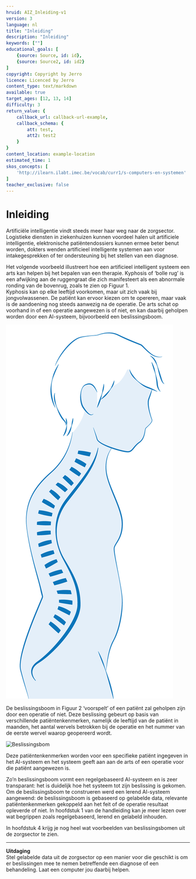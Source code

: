 ```yaml
---
hruid: AIZ_Inleiding-v1
version: 3
language: nl
title: "Inleiding"
description: "Inleiding"
keywords: [""]
educational_goals: [
    {source: Source, id: id}, 
    {source: Source2, id: id2}
]
copyright: Copyright by Jerro
licence: Licenced by Jerro
content_type: text/markdown
available: true
target_ages: [12, 13, 14]
difficulty: 3
return_value: {
    callback_url: callback-url-example,
    callback_schema: {
        att: test,
        att2: test2
    }
}
content_location: example-location
estimated_time: 1
skos_concepts: [
    'http://ilearn.ilabt.imec.be/vocab/curr1/s-computers-en-systemen'
]
teacher_exclusive: false
---
```


# Inleiding
Artificiële intelligentie vindt steeds meer haar weg naar de zorgsector. Logistieke diensten in ziekenhuizen kunnen voordeel halen uit artificiele
intelligentie, elektronische patiëntendossiers kunnen ermee beter benut worden, dokters wenden artificieel intelligente systemen aan
voor intakegesprekken of ter ondersteuning bij het stellen van een diagnose.

Het volgende voorbeeld illustreert hoe een artificieel intelligent systeem een arts kan helpen bij het bepalen van een therapie.
Kyphosis of ‘bolle rug’ is een afwijking aan de ruggengraat die zich manifesteert als een abnormale ronding van de bovenrug, zoals te zien op Figuur 1.<br>
Kyphosis kan op elke leeftijd voorkomen, maar uit zich vaak bij jongvolwassenen. De patiënt kan ervoor kiezen om te opereren, maar vaak is de aandoening nog steeds aanwezig na de operatie. De arts schat op voorhand in of een operatie aangewezen is of niet, en kan daarbij geholpen worden door een AI-systeem, bijvoorbeeld een beslissingsboom.<br>

![Houding](embed/fig1.png "Houding")

De beslissingsboom in Figuur 2 ‘voorspelt’ of een patiënt zal geholpen zijn door een operatie of niet. Deze beslissing gebeurt op basis van verschillende patiëntenkenmerken, namelijk de leeftijd van de patiënt in maanden, het aantal wervels betrokken bij de operatie en het nummer van de eerste wervel waarop geopereerd wordt.<br> 

![Beslissingsbom](embed/fig2.png "Beslissingsboom")

Deze patiëntenkenmerken worden voor een specifieke patiënt ingegeven in het AI-systeem en het systeem geeft aan aan de arts of een operatie voor die patiënt aangewezen is.

Zo’n beslissingsboom vormt een regelgebaseerd AI-systeem en is zeer transparant: het is duidelijk hoe het systeem tot zijn beslissing is gekomen. Om de beslissingsboom te construeren werd een lerend AI-systeem aangewend: de beslissingsboom is gebaseerd op gelabelde data, relevante patiëntenkenmerken gekoppeld aan het feit of de operatie resultaat opleverde of niet. In hoofdstuk 1 van de handleiding kan je meer lezen over wat begrippen zoals regelgebaseerd, lerend en gelabeld inhouden.

In hoofdstuk 4 krijg je nog heel wat voorbeelden van beslissingsbomen uit de zorgsector te zien.

------

**Uitdaging**<br>
Stel gelabelde data uit de zorgsector op een manier voor die geschikt is om er beslissingen mee te nemen betreffende een diagnose of een behandeling.
Laat een computer jou daarbij helpen.

